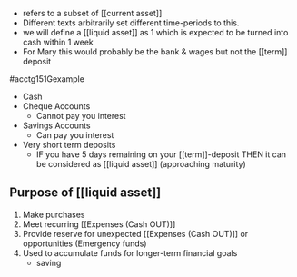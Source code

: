 - refers to a subset of [[current asset]]
- Different texts arbitrarily set different time-periods to this.
- we will define a [[liquid asset]] as 1 which is expected to be turned into cash within 1 week
- For Mary this would probably be the bank & wages but not the [[term]] deposit

#acctg151Gexample 
- Cash
- Cheque Accounts
	- Cannot pay you interest
- Savings Accounts
	- Can pay you interest
- Very short term deposits
	- IF you have 5 days remaining on your [[term]]-deposit THEN it can be considered as [[liquid asset]] (approaching maturity)

## Purpose of [[liquid asset]]
1. Make purchases
2. Meet recurring [[Expenses (Cash OUT)]]
3. Provide reserve for unexpected [[Expenses (Cash OUT)]] or opportunities (Emergency funds)
4. Used to accumulate funds for longer-term financial goals
	- saving